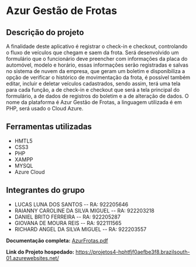 # Azur Gestão de Frotas

## Descrição do projeto

A finalidade deste aplicativo é registrar o check-in e checkout, controlando o fluxo de veículos
que chegam e saem da frota. Será desenvolvido um formulário que o funcionário deve
preencher com informações da placa do automóvel, modelo e horário, essas informações
serão registradas e salvas no sistema de nuvem da empresa, que geram um boletim e
disponibiliza a opção de verificar o histórico de movimentação da frota, é possível também
editar, incluir e deletar veículos cadastrados, sendo assim, terá uma tela para cada função, a de
check-in e checkout que será a tela principal do formulário, a de dados de registros do boletim
e a de alteração de dados. O nome da plataforma é Azur Gestão de Frotas, a linguagem
utilizada é em PHP, será usado o Cloud Azure.

## Ferramentas utilizadas

- HMTL5
- CSS3
- PHP
- XAMPP
- MYSQL
- Azure Cloud

## Integrantes do grupo

- LUCAS LUNA DOS SANTOS -- RA: 922205646                                                              
- RAIANNY CAROLINE DA SILVA MIGUEL -- RA: 922203218                                   
- DANIEL BRITO FERREIRA -- RA: 922205287                                                   
- GIOVANA DE MOURA REIS -- RA: 922111565                                                 
- RICHARD ANGEL DA SILVA MIGUEL -- RA: 922203557

**Documentação completa:** [AzurFrotas.pdf](https://github.com/user-attachments/files/17876918/AzurFrotas.pdf)

**Link do Projeto hospedado:** https://projetos4-hphtfjf0aefbe3f8.brazilsouth-01.azurewebsites.net/

